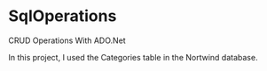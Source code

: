 # SqlOperations
CRUD Operations With ADO.Net

In this project, I used the Categories table in the Nortwind database. 
